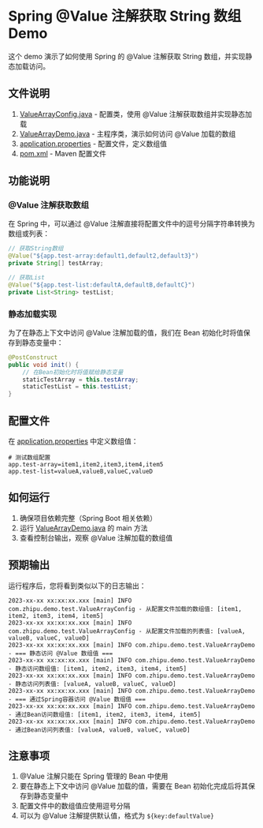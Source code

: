 # Spring @Value 注解获取 String 数组 Demo

这个 demo 演示了如何使用 Spring 的 @Value 注解获取 String 数组，并实现静态加载访问。

## 文件说明

1. [ValueArrayConfig.java](file:///D:/javaAI/zhipu/src/main/java/com/zhipu/demo/test/ValueArrayConfig.java) - 配置类，使用 @Value 注解获取数组并实现静态加载
2. [ValueArrayDemo.java](file:///D:/javaAI/zhipu/src/main/java/com/zhipu/demo/test/ValueArrayDemo.java) - 主程序类，演示如何访问 @Value 加载的数组
3. [application.properties](file:///D:/javaAI/zhipu/src/main/resources/application.properties) - 配置文件，定义数组值
4. [pom.xml](file:///D:/javaAI/zhipu/pom.xml) - Maven 配置文件

## 功能说明

### @Value 注解获取数组

在 Spring 中，可以通过 @Value 注解直接将配置文件中的逗号分隔字符串转换为数组或列表：

```java
// 获取String数组
@Value("${app.test-array:default1,default2,default3}")
private String[] testArray;

// 获取List
@Value("${app.test-list:defaultA,defaultB,defaultC}")
private List<String> testList;
```

### 静态加载实现

为了在静态上下文中访问 @Value 注解加载的值，我们在 Bean 初始化时将值保存到静态变量中：

```java
@PostConstruct
public void init() {
    // 在Bean初始化时将值赋给静态变量
    staticTestArray = this.testArray;
    staticTestList = this.testList;
}
```

## 配置文件

在 [application.properties](file:///D:/javaAI/zhipu/src/main/resources/application.properties) 中定义数组值：

```properties
# 测试数组配置
app.test-array=item1,item2,item3,item4,item5
app.test-list=valueA,valueB,valueC,valueD
```

## 如何运行

1. 确保项目依赖完整（Spring Boot 相关依赖）
2. 运行 [ValueArrayDemo.java](file:///D:/javaAI/zhipu/src/main/java/com/zhipu/demo/test/ValueArrayDemo.java) 的 main 方法
3. 查看控制台输出，观察 @Value 注解加载的数组值

## 预期输出

运行程序后，您将看到类似以下的日志输出：

```
2023-xx-xx xx:xx:xx.xxx [main] INFO com.zhipu.demo.test.ValueArrayConfig - 从配置文件加载的数组值: [item1, item2, item3, item4, item5]
2023-xx-xx xx:xx:xx.xxx [main] INFO com.zhipu.demo.test.ValueArrayConfig - 从配置文件加载的列表值: [valueA, valueB, valueC, valueD]
2023-xx-xx xx:xx:xx.xxx [main] INFO com.zhipu.demo.test.ValueArrayDemo - === 静态访问 @Value 数组值 ===
2023-xx-xx xx:xx:xx.xxx [main] INFO com.zhipu.demo.test.ValueArrayDemo - 静态访问数组值: [item1, item2, item3, item4, item5]
2023-xx-xx xx:xx:xx.xxx [main] INFO com.zhipu.demo.test.ValueArrayDemo - 静态访问列表值: [valueA, valueB, valueC, valueD]
2023-xx-xx xx:xx:xx.xxx [main] INFO com.zhipu.demo.test.ValueArrayDemo - === 通过Spring容器访问 @Value 数组值 ===
2023-xx-xx xx:xx:xx.xxx [main] INFO com.zhipu.demo.test.ValueArrayDemo - 通过Bean访问数组值: [item1, item2, item3, item4, item5]
2023-xx-xx xx:xx:xx.xxx [main] INFO com.zhipu.demo.test.ValueArrayDemo - 通过Bean访问列表值: [valueA, valueB, valueC, valueD]
```

## 注意事项

1. @Value 注解只能在 Spring 管理的 Bean 中使用
2. 要在静态上下文中访问 @Value 加载的值，需要在 Bean 初始化完成后将其保存到静态变量中
3. 配置文件中的数组值应使用逗号分隔
4. 可以为 @Value 注解提供默认值，格式为 `${key:defaultValue}`